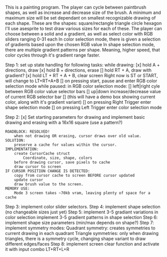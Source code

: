 This is a painting program. The player can cycle between paintbrush shapes, as well as increase and decrease size of the brush.
A minimum and maximum size will be set dependant on smallest recognizable drawing of each shape.
These are the shapes:
  square/rectangle
  triangle 
  circle
  hexagon
I'll use asesprite to test draw various sizes for each of these.
The player can choose between a solid and a gradient, as well as select color with RGB sliders ranging 0-31 each 
In color selection mode, there is given a selection of gradients based upon the chosen RGB value
In shape selection mode, there are multiple gradient patterns per shape.
Meaning, higher speed, that color cycles through it's gradient range faster.


Step 1:
  set up state handling for following tasks:
    while drawing:
[x]      hold A + directions, draw
[x]      hold B + directions, erase
[]     hold RT + A, draw with gradient?
[x]     hold LT + RT + A + B, clear screen
            Right now is ST or START, will change to LT+RT+A+B 
[]      on pressing start, pause and enter RGB color selection mode
    while paused:
      in RGB color selection mode:
[]        left|right cyle between RGB color value selector bars
[]        up|down increase/decrease value of current RGB selector bar
[]        (this will have a demo box showing current color, along with it's gradient variant)
[]      on pressing Right Trigger enter shape selection mode 
[]      on pressing Left Trigger enter color selection mode  

Step 2:
[x]  Set starting parameters for drawing and implement basic drawing and erasing with a 16x16 square (use a pattern?)

    ROADBLOCK: RESOLVED!
        when not drawing OR erasing, cursor draws over old value.
    SOLUTION:
        preserve a cache for values within the cursor.
    IMPLEMENTATION:
        create CursorCache struct
            Coordinate, size, shape, colors
        before drawing cursor, save pixels to cache
        draw cursor to screen
    IF CURSOR POSITION CHANGE IS DETECTED:
        copy from cursor cache to screen BEFORE cursor updated
        update cursor
        draw brush value to the screen.
    MEMORY USE:
        Mode 3 screen takes ~70kb vram, leaving plenty of space for a cache

Step 3:
  implement color slider selectors.
Step 4:
  implement shape selection (no changeable sizes just yet)
Step 5:
  implement 3-5 gradiant variations in color selection
  implement 3-5 gradient patterns in shape selection
Step 6:
  implement shape size parameters (min/max depends on shape?)
Step 7:
  implement symmetry modes:
    Quadrant symmetry:
      creates symmetries to current drawing in each quadrant
    Triangle symmetries:
      only when drawing triangles, there is a symmetry cycle, changing shape variant to draw different edges/faces
Step 8:
  implement screen clear function and activate it with input combo LT+RT+L+R

